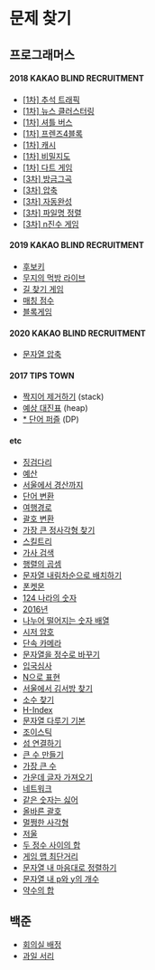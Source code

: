 # 문제 찾기

## 프로그래머스

#### 2018 KAKAO BLIND RECRUITMENT

- [[1차] 추석 트래픽](https://github.com/yhs3434/Algorithms/tree/master/programmers/2018%20KAKAO%20BLIND%20RECRUITMENT/chuseokTraffic.py)
- [[1차] 뉴스 클러스터링](https://github.com/yhs3434/Algorithms/tree/master/programmers/2018%20KAKAO%20BLIND%20RECRUITMENT/newsClustering.py)
- [[1차] 셔틀 버스](https://github.com/yhs3434/Algorithms/tree/master/programmers/2018%20KAKAO%20BLIND%20RECRUITMENT/shuttleBus.py)
- [[1차] 프렌즈4블록](https://github.com/yhs3434/Algorithms/tree/master/programmers/2018%20KAKAO%20BLIND%20RECRUITMENT/friends4Block.py)
- [[1차] 캐시](https://github.com/yhs3434/Algorithms/tree/master/programmers/2018%20KAKAO%20BLIND%20RECRUITMENT/cache.py)
- [[1차] 비밀지도](https://github.com/yhs3434/Algorithms/tree/master/programmers/2018%20KAKAO%20BLIND%20RECRUITMENT/secretMap.py)
- [[1차] 다트 게임](https://github.com/yhs3434/Algorithms/tree/master/programmers/2018%20KAKAO%20BLIND%20RECRUITMENT/dartGame.py)
- [[3차] 방금그곡](https://github.com/yhs3434/Algorithms/tree/master/programmers/2018%20KAKAO%20BLIND%20RECRUITMENT/justThatMusic.py)
- [[3차] 압축](https://github.com/yhs3434/Algorithms/tree/master/programmers/2018%20KAKAO%20BLIND%20RECRUITMENT/compression.py)
- [[3차] 자동완성](https://github.com/yhs3434/Algorithms/tree/master/programmers/2018%20KAKAO%20BLIND%20RECRUITMENT/autoComplete.py)
- [[3차] 파일명 정렬](https://github.com/yhs3434/Algorithms/tree/master/programmers/2018%20KAKAO%20BLIND%20RECRUITMENT/fileNameSort.py)
- [[3차] n진수 게임](https://github.com/yhs3434/Algorithms/tree/master/programmers/2018%20KAKAO%20BLIND%20RECRUITMENT/nNumberGame.py)

#### 2019 KAKAO BLIND RECRUITMENT

- [후보키](https://github.com/yhs3434/Algorithms/blob/master/programmers/2019%20KAKAO%20BLIND%20RECRUITMENT/candidateKey.py)
- [무지의 먹방 라이브](https://github.com/yhs3434/Algorithms/blob/master/programmers/2019%20KAKAO%20BLIND%20RECRUITMENT/muziEatLive.py)
- [길 찾기 게임](https://github.com/yhs3434/Algorithms/blob/master/programmers/2019%20KAKAO%20BLIND%20RECRUITMENT/findPathGame.py)
- [매칭 점수](https://github.com/yhs3434/Algorithms/blob/master/programmers/2019%20KAKAO%20BLIND%20RECRUITMENT/matchingScore.py)
- [블록게임](https://github.com/yhs3434/Algorithms/blob/master/programmers/2019%20KAKAO%20BLIND%20RECRUITMENT/blockGame.py)

#### 2020 KAKAO BLIND RECRUITMENT

- [문자열 압축](https://github.com/yhs3434/Algorithms/blob/master/programmers/2020%20KAKAO%20BLIND%20RECRUITMENT/compressString.py)

#### 2017 TIPS TOWN

- [짝지어 제거하기](https://github.com/yhs3434/Algorithms/blob/master/programmers/2017%20TIPS%20TOWN/deleteCombine.py) (stack)
- [예상 대진표](https://github.com/yhs3434/Algorithms/blob/master/programmers/2017%20TIPS%20TOWN/expectMatchList.py) (heap)
- [* 단어 퍼즐](https://github.com/yhs3434/Algorithms/blob/master/programmers/2017%20TIPS%20TOWN/wordPuzzle.py) (DP)


#### etc
<ul>
    <li><a href="https://github.com/yhs3434/Algorithms/blob/master/programmers/steppingStone.py">징검다리</a></li>
    <li><a href="https://github.com/yhs3434/Algorithms/blob/master/programmers/budgets.py">예산</a></li>
    <li><a href="https://github.com/yhs3434/Algorithms/blob/master/programmers/seoulToKyungsan.py">서울에서 경산까지</a></li>
    <li><a href="https://github.com/yhs3434/Algorithms/blob/master/programmers/convertWord.py">단어 변환</a></li>
    <li><a href="https://github.com/yhs3434/Algorithms/blob/master/programmers/travelRoute.py">여행경로</a></li>
    <li><a href="https://github.com/yhs3434/Algorithms/blob/master/programmers/convertParenthesis.py">괄호 변환</a></li>
    <li><a href="https://github.com/yhs3434/Algorithms/blob/master/programmers/theLargestSquare.py">가장 큰 정사각형 찾기</a></li>
    <li><a href="https://github.com/yhs3434/Algorithms/blob/master/programmers/skillTree.py">스킬트리</a></li>
    <li><a href="https://github.com/yhs3434/Algorithms/blob/master/programmers/lyricsSearch.py">가사 검색</a></li>
    <li><a href="https://github.com/yhs3434/Algorithms/blob/master/programmers/matrixMultiplication.py">행렬의 곱셈</a></li>
    <li><a href="https://github.com/yhs3434/Algorithms/blob/master/programmers/stringReverseSort.py">문자열 내림차순으로 배치하기</a></li>
    <li><a href="https://github.com/yhs3434/Algorithms/blob/master/programmers/ponketmon.py">폰켓몬</a></li>
    <li><a href="https://github.com/yhs3434/Algorithms/blob/master/programmers/124.py">124 나라의 숫자</a></li>
    <li><a href="https://github.com/yhs3434/Algorithms/blob/master/programmers/2016year.py">2016년</a></li>
    <li><a href="https://github.com/yhs3434/Algorithms/blob/master/programmers/availToDivideNumberArray.py">나누어 떨어지는 숫자 배열</a></li>
    <li><a href="https://github.com/yhs3434/Algorithms/blob/master/programmers/caesarCipher.py">시저 암호</a></li>
    <li><a href="https://github.com/yhs3434/Algorithms/blob/master/programmers/camera.py">단속 카메라</a></li>
    <li><a href="https://github.com/yhs3434/Algorithms/blob/master/programmers/changeStrToInt.py">문자열을 정수로 바꾸기</a></li>
    <li><a href="https://github.com/yhs3434/Algorithms/blob/master/programmers/entryJudge.py">입국심사</a></li>
    <li><a href="https://github.com/yhs3434/Algorithms/blob/master/programmers/expressN.py">N으로 표현</a></li>
    <li><a href="https://github.com/yhs3434/Algorithms/blob/master/programmers/findKimInTheSeoul.py">서울에서 김서방 찾기</a></li>
    <li><a href="https://github.com/yhs3434/Algorithms/blob/master/programmers/findPrimeNumber.py">소수 찾기</a></li>
    <li><a href="https://github.com/yhs3434/Algorithms/blob/master/programmers/h-index.py#L14">H-Index</a></li>
    <li><a href="https://github.com/yhs3434/Algorithms/blob/master/programmers/handleString.py">문자열 다루기 기본</a></li>
    <li><a href="https://github.com/yhs3434/Algorithms/blob/master/programmers/joystick.py">조이스틱</a></li>
    <li><a href="https://github.com/yhs3434/Algorithms/blob/master/programmers/linkIsland.py">섬 연결하기</a></li>
    <li><a href="https://github.com/yhs3434/Algorithms/blob/master/programmers/makeBigNum.py">큰 수 만들기</a></li>
    <li><a href="https://github.com/yhs3434/Algorithms/blob/master/programmers/maxNumber.py">가장 큰 수</a></li>
    <li><a href="https://github.com/yhs3434/Algorithms/blob/master/programmers/midLecture.py">가운데 글자 가져오기</a></li>
    <li><a href="https://github.com/yhs3434/Algorithms/blob/master/programmers/network.py">네트워크</a></li>
    <li><a href="https://github.com/yhs3434/Algorithms/blob/master/programmers/noSameNumber.py">같은 숫자는 싫어</a></li>
    <li><a href="https://github.com/yhs3434/Algorithms/blob/master/programmers/parenthesis.py">올바른 괄호</a></li>
    <li><a href="https://github.com/yhs3434/Algorithms/blob/master/programmers/rightRect.py">멀쩡한 사각형</a></li>
    <li><a href="https://github.com/yhs3434/Algorithms/blob/master/programmers/scale.py">저울</a></li>
    <li><a href="https://github.com/yhs3434/Algorithms/blob/master/programmers/sumOfTwoNum.py">두 정수 사이의 합</a></li>
    <li><a href="https://github.com/yhs3434/Algorithms/blob/master/programmers/theShortedGameMap.py">게임 맵 최단거리</a></li>
    <li><a href="https://github.com/yhs3434/Algorithms/blob/master/programmers/stringMySort.py">문자열 내 마음대로 정렬하기</a></li>
    <li><a href="https://github.com/yhs3434/Algorithms/blob/master/programmers/pyString.py">문자열 내 p와 y의 개수</a></li>
    <li><a href="https://github.com/yhs3434/Algorithms/blob/master/programmers/sumOfAliquot.py">약수의 합</a></li>
    
</ul>



## 백준

- [회의실 배정](https://github.com/yhs3434/Algorithms/blob/master/baekjun/assignMeetingRoom.py)
- [과일 서리](https://github.com/yhs3434/Algorithms/blob/master/baekjun/thiefFruits.py)
    
